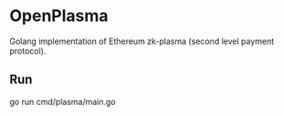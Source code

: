 # OpenPlasma
Golang implementation of Ethereum zk-plasma (second level payment protocol).

## Run
go run cmd/plasma/main.go